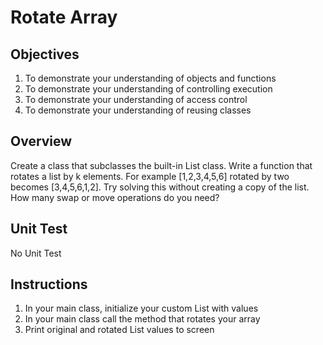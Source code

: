 # Rotate Array

## Objectives

1. To demonstrate your understanding of objects and functions
2. To demonstrate your understanding of controlling execution
3. To demonstrate your understanding of access control
4. To demonstrate your understanding of reusing classes


## Overview

Create a class that subclasses the built-in List class. Write a function that rotates a list by k elements. For example [1,2,3,4,5,6] rotated by two becomes [3,4,5,6,1,2]. Try solving this without creating a copy of the list. How many swap or move operations do you need?


## Unit Test

No Unit Test

## Instructions

1. In your main class, initialize your custom List with values
2. In your main class call the method that rotates your array
3. Print original and rotated List values to screen